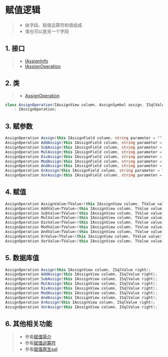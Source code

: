 # 赋值逻辑
>* 由字段、赋值运算符和值组成
>* 值也可以是另一个字段

## 1. 接口
>* [IAssignInfo](xref:ShadowSql.Assigns.IAssignInfo)
>* [IAssignOperation](xref:ShadowSql.Assigns.IAssignOperation)

## 2. 类
>* [AssignOperation](xref:ShadowSql.Assigns.AssignOperation)
~~~csharp
class AssignOperation(IAssignView column, AssignSymbol assign, ISqlValue value)
    : IAssignOperation;
~~~

## 3. 赋参数
~~~csharp
AssignOperation Assign(this IAssignField column, string parameter = "");
AssignOperation AddAssign(this IAssignField column, string parameter = "");
AssignOperation SubAssign(this IAssignField column, string parameter = "");
AssignOperation MulAssign(this IAssignField column, string parameter = "");
AssignOperation DivAssign(this IAssignField column, string parameter = "");
AssignOperation ModAssign(this IAssignField column, string parameter = "");
AssignOperation AndAssign(this IAssignField column, string parameter = "");
AssignOperation OrAssign(this IAssignField column, string parameter = "");
AssignOperation XorAssign(this IAssignField column, string parameter = "");
~~~

## 4. 赋值
~~~csharp
AssignOperation AssignValue<TValue>(this IAssignView column, TValue value);
AssignOperation AddValue<TValue>(this IAssignView column, TValue value);
AssignOperation SubValue<TValue>(this IAssignView column, TValue value);
AssignOperation MulValue<TValue>(this IAssignView column, TValue value);
AssignOperation DivValue<TValue>(this IAssignView column, TValue value);
AssignOperation ModValue<TValue>(this IAssignView column, TValue value);
AssignOperation AndValue<TValue>(this IAssignView column, TValue value);
AssignOperation OrValue<TValue>(this IAssignView column, TValue value);
AssignOperation XorValue<TValue>(this IAssignView column, TValue value);
~~~

## 5. 数据库值
~~~csharp
AssignOperation Assign(this IAssignView column, ISqlValue right);
AssignOperation AddAssign(this IAssignView column, ISqlValue right);
AssignOperation SubAssign(this IAssignView column, ISqlValue right);
AssignOperation MulAssign(this IAssignView column, ISqlValue right);
AssignOperation DivAssign(this IAssignView column, ISqlValue right);
AssignOperation ModAssign(this IAssignView column, ISqlValue right);
AssignOperation AndAssign(this IAssignView column, ISqlValue right);
AssignOperation OrAssign(this IAssignView column, ISqlValue right);
AssignOperation XorAssign(this IAssignView column, ISqlValue right);
~~~

## 6. 其他相关功能
>* 参看[赋值简介](../assign/index.md)
>* 参看[赋值运算符](./symbol.md)
>* 参看[赋值原生sql](../assign/raw.md)